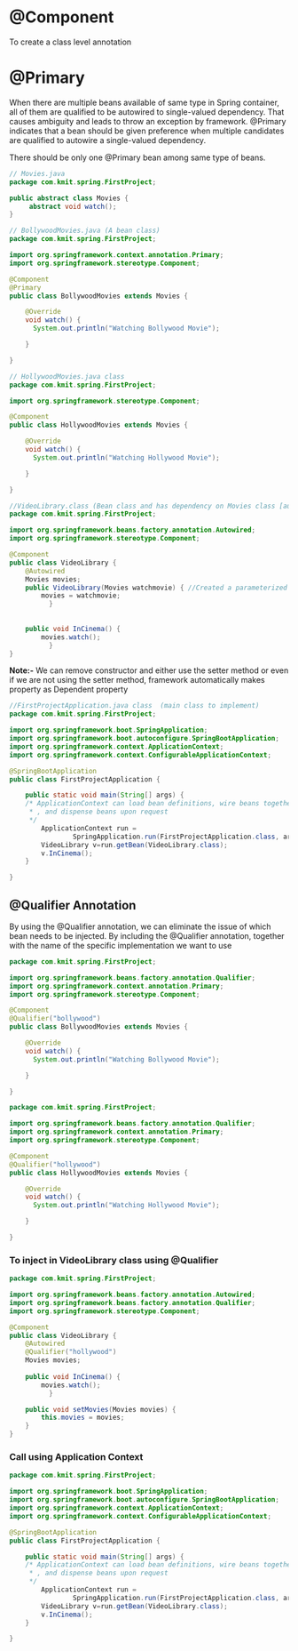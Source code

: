 # @Component
  To create a class level annotation 
# @Primary
When there are multiple beans available of same type in Spring container, all of them are qualified to be autowired to single-valued dependency. That causes ambiguity and leads to throw an exception by framework. @Primary indicates that a bean should be given preference when multiple candidates are qualified to autowire a single-valued dependency.

There should be only one @Primary bean among same type of beans.
```java
// Movies.java
package com.kmit.spring.FirstProject;

public abstract class Movies {
	 abstract void watch();
}

```
```java
// BollywoodMovies.java (A bean class)
package com.kmit.spring.FirstProject;

import org.springframework.context.annotation.Primary;
import org.springframework.stereotype.Component;

@Component
@Primary
public class BollywoodMovies extends Movies {

	@Override
    void watch() {
      System.out.println("Watching Bollywood Movie");

    }

}
```

```java
// HollywoodMovies.java class 
package com.kmit.spring.FirstProject;

import org.springframework.stereotype.Component;

@Component
public class HollywoodMovies extends Movies {

    @Override
    void watch() {
      System.out.println("Watching Hollywood Movie");

    }

}
```

```java
//VideoLibrary.class (Bean class and has dependency on Movies class [autowired])
package com.kmit.spring.FirstProject;

import org.springframework.beans.factory.annotation.Autowired;
import org.springframework.stereotype.Component;

@Component
public class VideoLibrary {
	@Autowired
	Movies movies; 
    public VideoLibrary(Movies watchmovie) { //Created a parameterized constructor for loosely couple and called Constructor Autowiring
        movies = watchmovie;
          }
   	  
        
    public void InCinema() {
        movies.watch();
          }
}
```
 <b> Note:-</b> We can remove constructor and either use the setter method or even if we are not using the setter method, framework automatically makes property as Dependent property  

```java
//FirstProjectApplication.java class  (main class to implement)
package com.kmit.spring.FirstProject;

import org.springframework.boot.SpringApplication;
import org.springframework.boot.autoconfigure.SpringBootApplication;
import org.springframework.context.ApplicationContext;
import org.springframework.context.ConfigurableApplicationContext;

@SpringBootApplication
public class FirstProjectApplication {

	public static void main(String[] args) {
	/* ApplicationContext can load bean definitions, wire beans together
	 * , and dispense beans upon request
	 */
		ApplicationContext run =
				SpringApplication.run(FirstProjectApplication.class, args);
		VideoLibrary v=run.getBean(VideoLibrary.class);
		v.InCinema();
	}

}

```
## @Qualifier Annotation
By using the @Qualifier annotation, we can eliminate the issue of which bean needs to be injected. By including the @Qualifier annotation, together with the name of the specific implementation we want to use

```java
package com.kmit.spring.FirstProject;

import org.springframework.beans.factory.annotation.Qualifier;
import org.springframework.context.annotation.Primary;
import org.springframework.stereotype.Component;

@Component
@Qualifier("bollywood")
public class BollywoodMovies extends Movies {

	@Override
    void watch() {
      System.out.println("Watching Bollywood Movie");

    }

}
```

```java
package com.kmit.spring.FirstProject;

import org.springframework.beans.factory.annotation.Qualifier;
import org.springframework.context.annotation.Primary;
import org.springframework.stereotype.Component;

@Component
@Qualifier("hollywood")
public class HollywoodMovies extends Movies {

    @Override
    void watch() {
      System.out.println("Watching Hollywood Movie");

    }

}
```
### To inject in VideoLibrary class using @Qualifier
```java
package com.kmit.spring.FirstProject;

import org.springframework.beans.factory.annotation.Autowired;
import org.springframework.beans.factory.annotation.Qualifier;
import org.springframework.stereotype.Component;

@Component
public class VideoLibrary {
	@Autowired
	@Qualifier("hollywood")
	Movies movies; 
 
    public void InCinema() {
        movies.watch();
          }

	public void setMovies(Movies movies) {
		this.movies = movies;
	}
}
```
### Call using Application Context
```java
package com.kmit.spring.FirstProject;

import org.springframework.boot.SpringApplication;
import org.springframework.boot.autoconfigure.SpringBootApplication;
import org.springframework.context.ApplicationContext;
import org.springframework.context.ConfigurableApplicationContext;

@SpringBootApplication
public class FirstProjectApplication {

	public static void main(String[] args) {
	/* ApplicationContext can load bean definitions, wire beans together
	 * , and dispense beans upon request
	 */
		ApplicationContext run =
				SpringApplication.run(FirstProjectApplication.class, args);
		VideoLibrary v=run.getBean(VideoLibrary.class);
		v.InCinema();
	}

}

```

